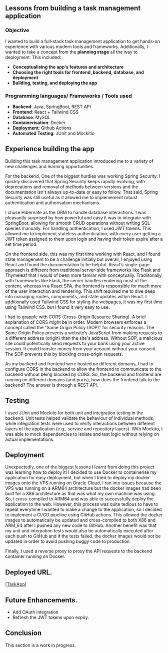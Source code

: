 ## Lessons from building a task management application

### Objective
I wanted to build a full-stack task management application to get hands-on experience with various modern tools and frameworks. Additionally, I wanted to take a concept from the **planning stage** all the way to deployment. This included:
- **Conceptualising the app's features and architecture**
- **Choosing the right tools for frontend, backend, database, and deployment**
- **Building, testing, and deploying the app**

### Programming languages/ Frameworks / Tools used
- **Backend**: Java, SpringBoot, REST API
- **Frontend**: React + Tailwind CSS
- **Database**: MySQL
- **Containerisation**: Docker
- **Deployment**: Github Actions
- **Automated Testing**: JUnit and Mockitio



## Experience building the app
Building this task management application introduced me to a variety of new challenges and learning opportunities.

For the backend, One of the biggest hurdles was working Spring Security. I quickly discovered that Spring Security keeps rapidly evolving, with deprecations and removal of methods between versions and the documentation isn't always up-to-date or easy to follow. That said, Spring Security was still useful as it allowed me to implemement robust authentication and authorisation mechanisms.

I chose Hibernate as the ORM to handle database interactions. I was pleasantly surprised by how powerful and easy it was to integrate with SpringBoot, allowing for smooth CRUD operations without writing SQL queries manually. For handling authentication, I used JWT tokens. This allowed me to implement stateless authentication, with every user getting a JWT token assigned to them upon login and having their token expire after a set time period.

On the frontend side, this was my first time working with React, and I found state management to be a challenge initially but overall, I enjoyed using React and found the documentation to be helpful. 
React’s single-page approach is different from traditional server-side frameworks like Flask and Thymeleaf that I would of been more familar with conceptually. Tradiitonally with frameworks like Flask, the server handles rendering most of the content, whereas in a React SPA, the frontend is responsible for much more of the user interaction and rendering. This shift required me to dive deep into managing routes, components, and state updates within React. I additionally used Tailwind CSS for styling the webpages, it was my first time using Tailwind CSS. but I found it very easy to use.

I had to grapple with CORS (Cross-Origin Resource Sharing). A brief explanation of CORS might be in order. Modern browsers enforces a concept called the "Same Origin Policy (SOP)" for security reasons. The Same Origin Policy prevents a website’s JavaScript from making requests to a different address (origin) than the site's address. 
Without SOP, a malicious site could potentically send requests to your bank using your active session. It could transfer money from your account without your consent. The SOP prevents this by blocking cross-origin requests.

As my backend and frontend were hosted on different domains, I had to configure CORS in the backend to allow the frontend to communicate to the backend without being blocked by CORS. So, the backend and frontend are running on different domains (and ports), how does the frontend talk to the backend? The answer is through a REST API.

## Testing
I used JUnit and Mockito for both unit and integration testing in the backend. Unit tests helped validate the behaviour of individual methods, while integration tests were used to verify interactions between different layers of the application (e.g., service and repository layers). With Mockito, I was able to mock dependencies to isolate and test logic without relying on actual implementations. 

## Deployment
Unexpectedly, one of the biggest lessons I learnt from doing this project was learning how to deploy it! I decided to use Docker to containerise my application for easy deployment, but when I tried to deploy my docker images onto the VPS running on Oracle Cloud, I ran into issues because the VPS was running on a ARM64 architecture but the docker images had been built for a X86 architecture as that was what my own machine was using. So, I cross-compiled to ARM64 and was able to successfully deploy the application to the web. However, this process was quite tedious to have to repeat everytime I wanted to make a change to the application, so I decided to implement a CI/CD pipeline using GitHub actions. This allowed the docker images to automatically be updated and cross-compiled to both X86 and ARM_64 after I pushed any new code to GitHub. Another benefit was that my unit and integration tests would also be automatically executed after each push to GitHub and if the tests failed, the docker images would not be updated in order to avoid pushing buggy code to production. 

Finally, I used a reverse proxy to proxy the API requests to the backend container running on Docker.
## Deployed URL.
[[TaskApp](https://taskapp.librepush.net)]


## Future Enhancements.
- Add OAuth integration
- Refresh the JWT tokens upon expiry.

## Conclusion
This section is a work in progress.




